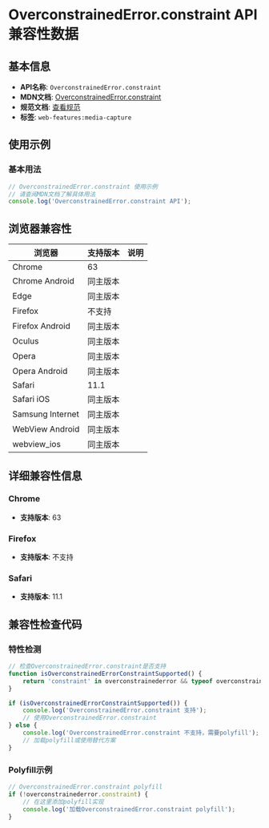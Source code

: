 # OverconstrainedError.constraint API 兼容性数据

## 基本信息

- **API名称**: `OverconstrainedError.constraint`
- **MDN文档**: [OverconstrainedError.constraint](https://developer.mozilla.org/docs/Web/API/OverconstrainedError/constraint)
- **规范文档**: [查看规范](https://w3c.github.io/mediacapture-main/#dom-overconstrainederror-constraint)
- **标签**: `web-features:media-capture`

## 使用示例

### 基本用法

```javascript
// OverconstrainedError.constraint 使用示例
// 请查阅MDN文档了解具体用法
console.log('OverconstrainedError.constraint API');
```

## 浏览器兼容性

| 浏览器 | 支持版本 | 说明 |
|--------|----------|------|
| Chrome | 63 |  |
| Chrome Android | 同主版本 |  |
| Edge | 同主版本 |  |
| Firefox | 不支持 |  |
| Firefox Android | 同主版本 |  |
| Oculus | 同主版本 |  |
| Opera | 同主版本 |  |
| Opera Android | 同主版本 |  |
| Safari | 11.1 |  |
| Safari iOS | 同主版本 |  |
| Samsung Internet | 同主版本 |  |
| WebView Android | 同主版本 |  |
| webview_ios | 同主版本 |  |

## 详细兼容性信息

### Chrome

- **支持版本**: 63

### Firefox

- **支持版本**: 不支持

### Safari

- **支持版本**: 11.1

## 兼容性检查代码

### 特性检测

```javascript
// 检查OverconstrainedError.constraint是否支持
function isOverconstrainedErrorConstraintSupported() {
    return 'constraint' in overconstrainederror && typeof overconstrainederror.constraint === 'function';
}

if (isOverconstrainedErrorConstraintSupported()) {
    console.log('OverconstrainedError.constraint 支持');
    // 使用OverconstrainedError.constraint
} else {
    console.log('OverconstrainedError.constraint 不支持，需要polyfill');
    // 加载polyfill或使用替代方案
}
```

### Polyfill示例

```javascript
// OverconstrainedError.constraint polyfill
if (!overconstrainederror.constraint) {
    // 在这里添加polyfill实现
    console.log('加载OverconstrainedError.constraint polyfill');
}
```

